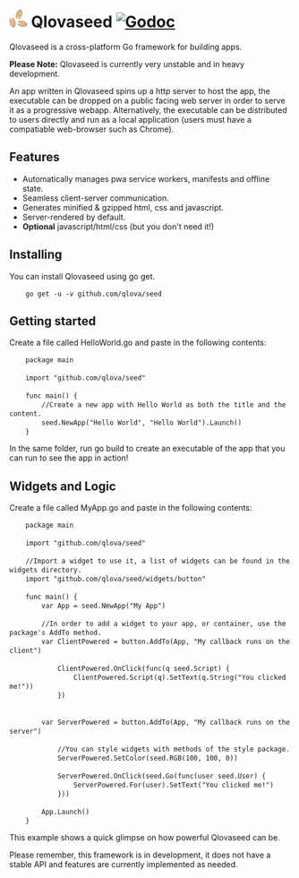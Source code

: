 # ![logo](media/logo.png) Qlovaseed [![Godoc](https://godoc.org/github.com/qlova/seed?status.svg)](https://godoc.org/github.com/qlova/seed)  

Qlovaseed is a cross-platform Go framework for building apps.

**Please Note:** Qlovaseed is currently very unstable and in heavy development.

An app written in Qlovaseed spins up a http server to host the app, 
the executable can be dropped on a public facing web server in order to serve it as a progressive webapp.
Alternatively, the executable can be distributed to users directly and run
 as a local application (users must have a compatiable web-browser such as Chrome).

## Features

* Automatically manages pwa service workers, manifests and offline state.
* Seamless client-server communication.
* Generates minified & gzipped html, css and javascript.
* Server-rendered by default.
* **Optional** javascript/html/css (but you don't need it!)

## Installing

You can install Qlovaseed using go get.
```
	go get -u -v github.com/qlova/seed
```

## Getting started

Create a file called HelloWorld.go and paste in the following contents:

```
	package main

	import "github.com/qlova/seed"

	func main() {
		//Create a new app with Hello World as both the title and the content.
		seed.NewApp("Hello World", "Hello World").Launch()
	}
```

In the same folder, run go build to create an executable of the app that you can run to see the app in action!

## Widgets and Logic

Create a file called MyApp.go and paste in the following contents:

```
	package main

	import "github.com/qlova/seed"
	
	//Import a widget to use it, a list of widgets can be found in the widgets directory.
	import "github.com/qlova/seed/widgets/button"

	func main() {
		var App = seed.NewApp("My App")

		//In order to add a widget to your app, or container, use the package's AddTo method.
		var ClientPowered = button.AddTo(App, "My callback runs on the client")
		
			ClientPowered.OnClick(func(q seed.Script) {
				ClientPowered.Script(q).SetText(q.String("You clicked me!"))
			})
		
		
		var ServerPowered = button.AddTo(App, "My callback runs on the server")
		
			//You can style widgets with methods of the style package.
			ServerPowered.SetColor(seed.RGB(100, 100, 0))
		
			ServerPowered.OnClick(seed.Go(func(user seed.User) {
				ServerPowered.For(user).SetText("You clicked me!")
			}))

		App.Launch()
	}
```

This example shows a quick glimpse on how powerful Qlovaseed can be. 

Please remember, this framework is in development, it does not have a stable API and features are currently implemented as needed.
